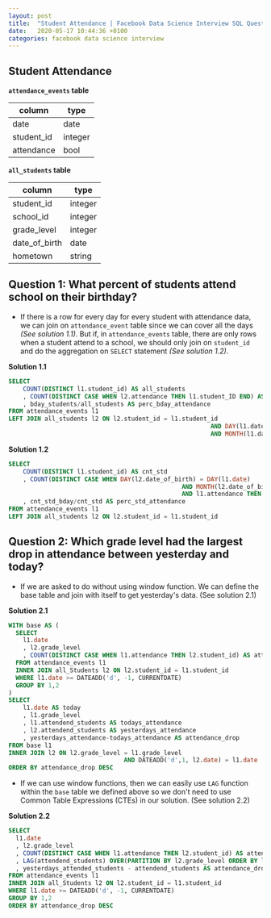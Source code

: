 ```yaml
---
layout: post
title:  "Student Attendance | Facebook Data Science Interview SQL Question"
date:   2020-05-17 10:44:36 +0100
categories: facebook data science interview
---
```


## Student Attendance

**`attendance_events` table**

| column     | type    |
| ---------- | ------- |
| date       | date    |
| student_id | integer |
| attendance | bool    |

**`all_students` table**

| column        | type    |
| ------------- | ------- |
| student_id    | integer |
| school_id     | integer |
| grade_level   | integer |
| date_of_birth | date    |
| hometown      | string  |

## Question 1: What percent of students attend school on their birthday?

* If there is a row for every day for every student with attendance data, we can join on `attendance_event` table since we can cover all the days *(See solution 1.1)*. But if, in `attendance_events` table, there are only rows when a student attend to a school, we should only join on `student_id` and do the aggregation on `SELECT` statement *(See solution 1.2)*.

**Solution 1.1**

```sql
SELECT 
	COUNT(DISTINCT l1.student_id) AS all_students
	, COUNT(DISTINCT CASE WHEN l2.attendance THEN l1.student_ID END) AS bday_students
	, bday_students/all_students AS perc_bday_attendance
FROM attendance_events l1
LEFT JOIN all_students l2 ON l2.student_id = l1.student_id
														AND DAY(l1.date_of_birth) = DAY(l2.date)
														AND MONTH(l1.date_of_birth) = MONTH(l2.date)
```

**Solution 1.2**

```sql
SELECT 
	COUNT(DISTINCT l1.student_id) AS cnt_std
	, COUNT(DISTINCT CASE WHEN DAY(l2.date_of_birth) = DAY(l1.date)
         										AND MONTH(l2.date_of_birth) = MONTH(l1.date)
         										AND l1.attendance THEN l1.student_id END) AS cnt_std_bday
	, cnt_std_bday/cnt_std AS perc_std_attendance
FROM attendance_events l1
LEFT JOIN all_students l2 ON l2.student_id = l1.student_id
```



## Question 2: Which grade level had the largest drop in attendance between yesterday and today?

* If we are asked to do without using window function. We can define the base table and join with itself to get yesterday's data. (See solution 2.1)

**Solution 2.1**

```sql
WITH base AS (
  SELECT 
    l1.date
    , l2.grade_level
    , COUNT(DISTINCT CASE WHEN l1.attendance THEN l2.student_id) AS attendend_students
  FROM attendance_events l1
  INNER JOIN all_Students l2 ON l2.student_id = l1.student_id
  WHERE l1.date >= DATEADD('d', -1, CURRENTDATE)
  GROUP BY 1,2
)
SELECT 
	l1.date AS today
	, l1.grade_level
	, l1.attendend_students AS todays_attendance
	, l2.attendend_students AS yesterdays_attendance
	, yesterdays_attendance-todays_attendance AS attendance_drop
FROM base l1
INNER JOIN l2 ON l2.grade_level = l1.grade_level
								AND DATEADD('d',1, l2.date) = l1.date
ORDER BY attendance_drop DESC								
```

* If we can use window functions, then we can easily use `LAG` function within the `base` table we defined above so we don't need to use Common Table Expressions (CTEs) in our solution. (See solution 2.2)

**Solution 2.2**

```sql
SELECT 
  l1.date
  , l2.grade_level
  , COUNT(DISTINCT CASE WHEN l1.attendance THEN l2.student_id) AS attendend_students
  , LAG(attendend_students) OVER(PARTITION BY l2.grade_level ORDER BY l1.date) AS yesterdays_attended_students
  , yesterdays_attended_students - attendend_students AS attendance_drop
FROM attendance_events l1
INNER JOIN all_Students l2 ON l2.student_id = l1.student_id
WHERE l1.date >= DATEADD('d', -1, CURRENTDATE)
GROUP BY 1,2
ORDER BY attendance_drop DESC 
```

